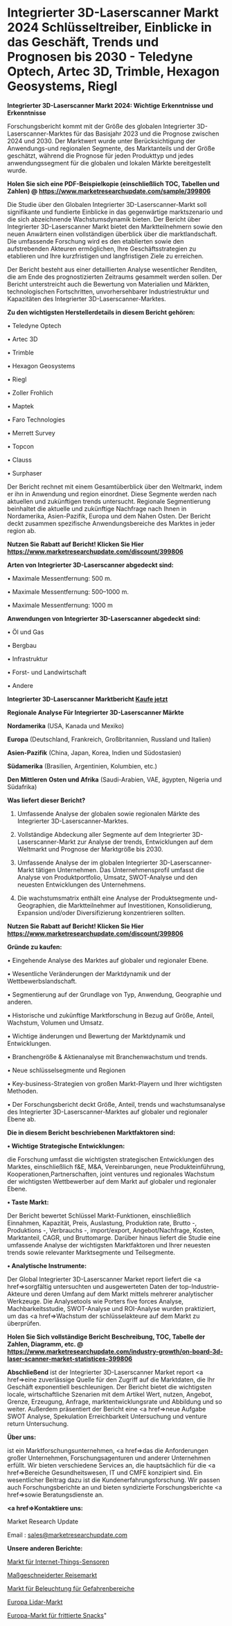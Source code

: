 # Integrierter 3D-Laserscanner Markt 2024 Schlüsseltreiber, Einblicke in das Geschäft, Trends und Prognosen bis 2030 - Teledyne Optech, Artec 3D, Trimble, Hexagon Geosystems, Riegl

<strong>Integrierter 3D-Laserscanner Markt 2024: Wichtige Erkenntnisse und Erkenntnisse</strong>

Forschungsbericht kommt mit der Größe des globalen Integrierter 3D-Laserscanner-Marktes für das Basisjahr 2023 und die Prognose zwischen 2024 und 2030. Der Marktwert wurde unter Berücksichtigung der Anwendungs-und regionalen Segmente, des Marktanteils und der Größe geschätzt, während die Prognose für jeden Produkttyp und jedes anwendungssegment für die globalen und lokalen Märkte bereitgestellt wurde.

<strong>Holen Sie sich eine PDF-Beispielkopie (einschließlich TOC, Tabellen und Zahlen) @
</strong><strong><a href=https://www.marketresearchupdate.com/sample/399806><strong>https://www.marketresearchupdate.com/sample/399806</u></font></a></strong></strong>

Die Studie über den Globalen Integrierter 3D-Laserscanner-Markt soll signifikante und fundierte Einblicke in das gegenwärtige marktszenario und die sich abzeichnende Wachstumsdynamik bieten. Der Bericht über Integrierter 3D-Laserscanner Markt bietet den Marktteilnehmern sowie den neuen Anwärtern einen vollständigen überblick über die marktlandschaft. Die umfassende Forschung wird es den etablierten sowie den aufstrebenden Akteuren ermöglichen, Ihre Geschäftsstrategien zu etablieren und Ihre kurzfristigen und langfristigen Ziele zu erreichen.

Der Bericht besteht aus einer detaillierten Analyse wesentlicher Renditen, die am Ende des prognostizierten Zeitraums gesammelt werden sollen. Der Bericht unterstreicht auch die Bewertung von Materialien und Märkten, technologischen Fortschritten, unvorhersehbarer Industriestruktur und Kapazitäten des Integrierter 3D-Laserscanner-Marktes.

<strong>Zu den wichtigsten Herstellerdetails in diesem Bericht gehören:</strong>

• Teledyne Optech

• Artec 3D

• Trimble

• Hexagon Geosystems

• Riegl

• Zoller Frohlich

• Maptek

• Faro Technologies

• Merrett Survey

• Topcon

• Clauss

• Surphaser

Der Bericht rechnet mit einem Gesamtüberblick über den Weltmarkt, indem er ihn in Anwendung und region einordnet. Diese Segmente werden nach aktuellen und zukünftigen trends untersucht. Regionale Segmentierung beinhaltet die aktuelle und zukünftige Nachfrage nach Ihnen in Nordamerika, Asien-Pazifik, Europa und dem Nahen Osten. Der Bericht deckt zusammen spezifische Anwendungsbereiche des Marktes in jeder region ab.

<strong>Nutzen Sie Rabatt auf Bericht! Klicken Sie Hier
</strong><strong><a href=https://www.marketresearchupdate.com/discount/399806>https://www.marketresearchupdate.com/discount/399806</b></u></font></strong></a>

<strong>Arten von Integrierter 3D-Laserscanner abgedeckt sind:</strong>

• Maximale Messentfernung: 500 m.

• Maximale Messentfernung: 500–1000 m.

• Maximale Messentfernung: 1000 m

<strong>Anwendungen von Integrierter 3D-Laserscanner abgedeckt sind:</strong>

• Öl und Gas

• Bergbau

• Infrastruktur

• Forst- und Landwirtschaft

• Andere

<strong>Integrierter 3D-Laserscanner Marktbericht <a href=https://www.marketresearchupdate.com/buynow/399806>Kaufe jetzt</a></strong>

<strong>Regionale Analyse Für Integrierter 3D-Laserscanner Märkte</strong>

<strong>Nordamerika</strong> (USA, Kanada und Mexiko)

<strong>Europa</strong> (Deutschland, Frankreich, Großbritannien, Russland und Italien)

<strong>Asien-Pazifik</strong> (China, Japan, Korea, Indien und Südostasien)

<strong>Südamerika</strong> (Brasilien, Argentinien, Kolumbien, etc.)

<strong>Den Mittleren</strong> <strong>Osten und Afrika</strong> (Saudi-Arabien, VAE, ägypten, Nigeria und Südafrika)

<strong>Was liefert dieser Bericht?</strong>

1. Umfassende Analyse der globalen sowie regionalen Märkte des Integrierter 3D-Laserscanner-Marktes.

2. Vollständige Abdeckung aller Segmente auf dem Integrierter 3D-Laserscanner-Markt zur Analyse der trends, Entwicklungen auf dem Weltmarkt und Prognose der Marktgröße bis 2030.

3. Umfassende Analyse der im globalen Integrierter 3D-Laserscanner-Markt tätigen Unternehmen. Das Unternehmensprofil umfasst die Analyse von Produktportfolio, Umsatz, SWOT-Analyse und den neuesten Entwicklungen des Unternehmens.

4. Die wachstumsmatrix enthält eine Analyse der Produktsegmente und-Geographien, die Marktteilnehmer auf Investitionen, Konsolidierung, Expansion und/oder Diversifizierung konzentrieren sollten.

<strong>Nutzen Sie Rabatt auf Bericht! Klicken Sie Hier
</strong><strong><a href=https://www.marketresearchupdate.com/discount/399806>https://www.marketresearchupdate.com/discount/399806</b></u></font></strong></a>

<strong>Gründe zu kaufen:</strong>

• Eingehende Analyse des Marktes auf globaler und regionaler Ebene.

• Wesentliche Veränderungen der Marktdynamik und der Wettbewerbslandschaft.

• Segmentierung auf der Grundlage von Typ, Anwendung, Geographie und anderen.

• Historische und zukünftige Marktforschung in Bezug auf Größe, Anteil, Wachstum, Volumen und Umsatz.

• Wichtige änderungen und Bewertung der Marktdynamik und Entwicklungen.

• Branchengröße &amp; Aktienanalyse mit Branchenwachstum und trends.

• Neue schlüsselsegmente und Regionen

• Key-business-Strategien von großen Markt-Playern und Ihrer wichtigsten Methoden.

• Der Forschungsbericht deckt Größe, Anteil, trends und wachstumsanalyse des Integrierter 3D-Laserscanner-Marktes auf globaler und regionaler Ebene ab.

<strong>Die in diesem Bericht beschriebenen Marktfaktoren sind:</strong>

<strong>• Wichtige Strategische Entwicklungen:</strong>

die Forschung umfasst die wichtigsten strategischen Entwicklungen des Marktes, einschließlich f&amp;E, M&amp;A, Vereinbarungen, neue Produkteinführung, Kooperationen,Partnerschaften, joint ventures und regionales Wachstum der wichtigsten Wettbewerber auf dem Markt auf globaler und regionaler Ebene.

<strong>• Taste Markt:</strong>

Der Bericht bewertet Schlüssel Markt-Funktionen, einschließlich Einnahmen, Kapazität, Preis, Auslastung, Produktion rate, Brutto -, Produktions -, Verbrauchs -, import/export, Angebot/Nachfrage, Kosten, Marktanteil, CAGR, und Bruttomarge. Darüber hinaus liefert die Studie eine umfassende Analyse der wichtigsten Marktfaktoren und Ihrer neuesten trends sowie relevanter Marktsegmente und Teilsegmente.

<strong>• Analytische Instrumente:</strong>

Der Global Integrierter 3D-Laserscanner Market report liefert die <a href=>sorgf</a>ältig untersuchten und ausgewerteten Daten der top-Industrie-Akteure und deren Umfang auf dem Markt mittels mehrerer analytischer Werkzeuge. Die Analysetools wie Porters five forces Analyse, Machbarkeitsstudie, SWOT-Analyse und ROI-Analyse wurden praktiziert, um das <a href=>Wachstum</a> der schlüsselakteure auf dem Markt zu überprüfen.

<strong>Holen Sie Sich vollständige Bericht Beschreibung, TOC, Tabelle der Zahlen, Diagramm, etc. @ </strong><strong><a href=https://www.marketresearchupdate.com/industry-growth/on-board-3d-laser-scanner-market-statistices-399806>https://www.marketresearchupdate.com/industry-growth/on-board-3d-laser-scanner-market-statistices-399806</a></font></strong>

<strong>Abschließend</strong> ist der Integrierter 3D-Laserscanner Market report <a href=>eine</a> zuverlässige Quelle für den Zugriff auf die Marktdaten, die Ihr Geschäft exponentiell beschleunigen. Der Bericht bietet die wichtigsten locale, wirtschaftliche Szenarien mit dem Artikel Wert, nutzen, Angebot, Grenze, Erzeugung, Anfrage, marktentwicklungsrate und Abbildung und so weiter. Außerdem präsentiert der Bericht eine <a href=>neue</a> Aufgabe SWOT Analyse, Spekulation Erreichbarkeit Untersuchung und venture return Untersuchung.

<strong>Über uns:</strong>

 ist ein Marktforschungsunternehmen, <a href=>das</a> die Anforderungen großer Unternehmen, Forschungsagenturen und anderer Unternehmen erfüllt. Wir bieten verschiedene Services an, die hauptsächlich für die <a href=>Bereiche</a> Gesundheitswesen, IT und CMFE konzipiert sind. Ein wesentlicher Beitrag dazu ist die Kundenerfahrungsforschung. Wir passen auch Forschungsberichte an und bieten syndizierte Forschungsberichte <a href=>sowie</a> Beratungsdienste an.

<strong><a href=>Kontaktiere uns:</a></strong>

Market Research Update

Email : sales@marketresearchupdate.com

<strong>Unsere anderen Berichte:</strong>

<a href=https://www.linkedin.com/pulse/internet-things-sensors-market-opportunities>Markt für Internet-Things-Sensoren</a>

<a href=https://www.linkedin.com/pulse/customized-travel-market-current-business-trends>Maßgeschneiderter Reisemarkt</a>

<a href=https://www.linkedin.com/pulse/hazardous-location-lighting-market-sizing-up-anticipating>Markt für Beleuchtung für Gefahrenbereiche</a>

<a href=https://www.linkedin.com/pulse/europe-lidar-market-2023-booming-across-globe>Europa Lidar-Markt</a>

<a href=https://www.linkedin.com/pulse/europe-fried-snack-market-size2023-2030-analysis>Europa-Markt für frittierte Snacks</a>"
